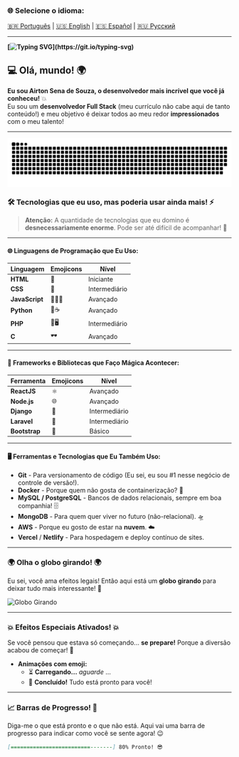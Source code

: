 ### 🌐 Selecione o idioma:

[🇧🇷 Português](README.md) | [🇺🇸 English](README.en.md) | [🇪🇸 Español](README.es.md) | [🇷🇺 Русский](README.ru.md)

---

**[![Typing SVG](https://readme-typing-svg.herokuapp.com?font=Ubuntu+Mono&size=40&pause=1000&color=ADD8E6&background=FFCC0000&center=true&vCenter=true&width=435&lines=Ol%C3%A1%2C+Mundo!;Eu+sou+Airton+Sena;Seja+muito+bem-vindo!)](https://git.io/typing-svg)**

## 💻 Olá, mundo! 🌍

**Eu sou Airton Sena de Souza, o desenvolvedor mais incrível que você já conheceu!** 💥  
Eu sou um **desenvolvedor Full Stack** (meu currículo não cabe aqui de tanto conteúdo!) e meu objetivo é deixar todos ao meu redor **impressionados** com o meu talento!

---

<picture align="center">
  <source media="(prefers-color-scheme: dark)" srcset="https://raw.githubusercontent.com/airtonsenadesouza/airtonsenadesouza/output/github-contribution-grid-snake-dark.svg">
  <source media="(prefers-color-scheme: light)" srcset="https://raw.githubusercontent.com/airtonsenadesouza/airtonsenadesouza/output/github-contribution-grid-snake-dark.svg">
  <img align="center" alt="github contribution grid snake animation" src="https://raw.githubusercontent.com/airtonsenadesouza/airtonsenadesouza/output/github-contribution-grid-snake.svg">
</picture>

### 🛠️ Tecnologias que eu uso, mas poderia usar ainda mais! ⚡️

> **Atenção:** A quantidade de tecnologias que eu domino é **desnecessariamente enorme**. Pode ser até difícil de acompanhar! 👀

---

#### 🌐 **Linguagens de Programação que Eu Uso:**

| Linguagem   | Emojicons | Nível |
|-------------|-----------|-------|
| **HTML**    | 👑       | Iniciante |
| **CSS**     | 💅       | Intermediário |
| **JavaScript** | 🧙‍♂️✨ | Avançado |
| **Python**  | 🤖☕     | Avançado |
| **PHP**     | 🔧🖥     | Intermediário |
| **C**       | 🕶       | Avançado |

---

#### 🎨 **Frameworks e Bibliotecas que Faço Mágica Acontecer:**

| Ferramenta       | Emojicons  | Nível     |
|------------------|------------|-----------|
| **ReactJS**      | ⚛️        | Avançado  |
| **Node.js**      | 🌐        | Avançado  |
| **Django**       | 🐍        | Intermediário |
| **Laravel**      | 🚀        | Intermediário |
| **Bootstrap**    | 💅        | Básico    |

---

#### 🖥️ **Ferramentas e Tecnologias que Eu Também Uso:**

- **Git** - Para versionamento de código (Eu sei, eu sou #1 nesse negócio de controle de versão!).
- **Docker** - Porque quem não gosta de containerização? 🐳
- **MySQL / PostgreSQL** - Bancos de dados relacionais, sempre em boa companhia! 🗄️
- **MongoDB** - Para quem quer viver no futuro (não-relacional). 🛸
- **AWS** - Porque eu gosto de estar na **nuvem**. ☁️
- **Vercel** / **Netlify** - Para hospedagem e deploy contínuo de sites.

---

### 🌍 **Olha o globo girando!** 🌍

Eu sei, você ama efeitos legais! Então aqui está um **globo girando** para deixar tudo mais interessante! 🚀

![Globo Girando](https://media.giphy.com/media/3o6MbsldYkfbv1mBti/giphy.gif)

---

### 💥 Efeitos Especiais Ativados! 💥

Se você pensou que estava só começando... **se prepare!** Porque a diversão acabou de começar! 🎉

- **Animações com emoji:**
  - ⏳ **Carregando...** *aguarde* ...
  - 🎉 **Concluído!** Tudo está pronto para você!

---

### 📈 **Barras de Progresso!** 🚀

Diga-me o que está pronto e o que não está. Aqui vai uma barra de progresso para indicar como você se sente agora! 😉

```md
[=========================-------] 80% Pronto! 😎
